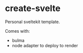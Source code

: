 # create-svelte

Personal sveltekit template.

Comes with:

- bulma
- node adapter to deploy to render
